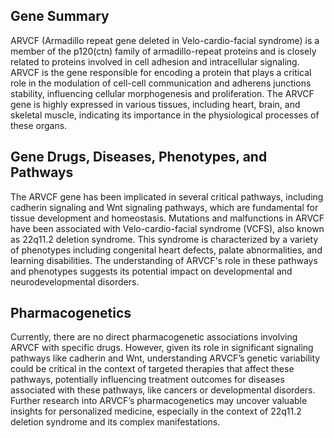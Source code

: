 ## Gene Summary
ARVCF (Armadillo repeat gene deleted in Velo-cardio-facial syndrome) is a member of the p120(ctn) family of armadillo-repeat proteins and is closely related to proteins involved in cell adhesion and intracellular signaling. ARVCF is the gene responsible for encoding a protein that plays a critical role in the modulation of cell-cell communication and adherens junctions stability, influencing cellular morphogenesis and proliferation. The ARVCF gene is highly expressed in various tissues, including heart, brain, and skeletal muscle, indicating its importance in the physiological processes of these organs.

## Gene Drugs, Diseases, Phenotypes, and Pathways
The ARVCF gene has been implicated in several critical pathways, including cadherin signaling and Wnt signaling pathways, which are fundamental for tissue development and homeostasis. Mutations and malfunctions in ARVCF have been associated with Velo-cardio-facial syndrome (VCFS), also known as 22q11.2 deletion syndrome. This syndrome is characterized by a variety of phenotypes including congenital heart defects, palate abnormalities, and learning disabilities. The understanding of ARVCF's role in these pathways and phenotypes suggests its potential impact on developmental and neurodevelopmental disorders.

## Pharmacogenetics
Currently, there are no direct pharmacogenetic associations involving ARVCF with specific drugs. However, given its role in significant signaling pathways like cadherin and Wnt, understanding ARVCF’s genetic variability could be critical in the context of targeted therapies that affect these pathways, potentially influencing treatment outcomes for diseases associated with these pathways, like cancers or developmental disorders. Further research into ARVCF’s pharmacogenetics may uncover valuable insights for personalized medicine, especially in the context of 22q11.2 deletion syndrome and its complex manifestations.